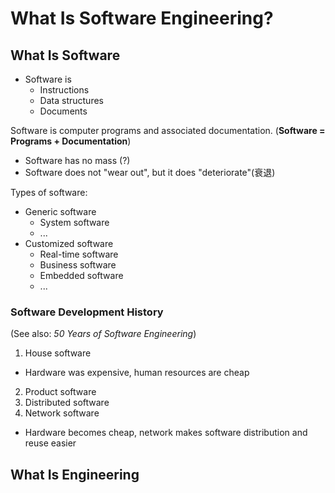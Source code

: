 # What Is Software Engineering?

## What Is Software

- Software is
  - Instructions
  - Data structures
  - Documents

Software is computer programs and associated documentation. (**Software = Programs + Documentation**)

- Software has no mass (?)
- Software does not "wear out", but it does "deteriorate"(衰退)

Types of software:

- Generic software
  - System software
  - ...
- Customized software
  - Real-time software
  - Business software
  - Embedded software
  - ...

### Software Development History

(See also: _50 Years of Software Engineering_)

1. House software
  - Hardware was expensive, human resources are cheap
2. Product software
3. Distributed software
4. Network software
  - Hardware becomes cheap, network makes software distribution and reuse easier

## What Is Engineering
